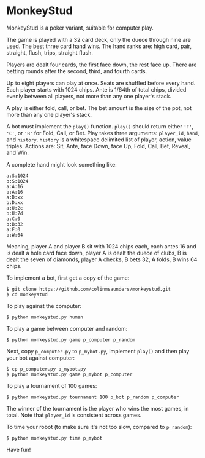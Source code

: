 MonkeyStud
==========

MonkeyStud is a poker variant, suitable for computer play.

The game is played with a 32 card deck, only the duece through
nine are used. The best three card hand wins. The hand ranks are:
high card, pair, straight, flush, trips, straight flush.

Players are dealt four cards, the first face down, the rest face up.
There are betting rounds after the second, third, and fourth cards.

Up to eight players can play at once. Seats are shuffled before every hand. 
Each player starts with 1024 chips. Ante is 1/64th of total chips, divided 
evenly between all players, not more than any one player's stack.

A play is either fold, call, or bet. The bet amount is the size of
the pot, not more than any one player's stack.

A bot must implement the `play()` function. `play()` should return either
`'F'`, `'C'`, or `'B'` for Fold, Call, or Bet. Play takes three
arguments: `player_id`, `hand`, and `history`. `history` is a whitespace 
delimited list of player, action, value triples. Actions are:
Sit, Ante, face Down, face Up, Fold, Call, Bet, Reveal, and Win. 

A complete hand might look something like:

    a:S:1024
    b:S:1024
    a:A:16 
    b:A:16 
    a:D:xx 
    b:D:xx 
    a:U:2c 
    b:U:7d 
    a:C:0 
    b:B:32 
    a:F:0 
    b:W:64

Meaning, player A and player B sit with 1024 chips each, each antes 16 and 
is dealt a hole card face down, player A is dealt the duece of clubs, B is 
dealt the seven of diamonds, player A checks, B bets 32, A folds, B wins 
64 chips.

To implement a bot, first get a copy of the game:

    $ git clone https://github.com/colinmsaunders/monkeystud.git
    $ cd monkeystud

To play against the computer:

    $ python monkeystud.py human

To play a game between computer and random:

    $ python monkeystud.py game p_computer p_random

Next, copy `p_computer.py` to `p_mybot.py`, implement `play()` and
then play your bot against computer:

    $ cp p_computer.py p_mybot.py
    $ python monkeystud.py game p_mybot p_computer

To play a tournament of 100 games:

    $ python monkeystud.py tournament 100 p_bot p_random p_computer

The winner of the tournament is the player who wins the most games,
in total. Note that `player_id` is consistent across games.

To time your robot (to make sure it's not too slow, compared to `p_random`):

    $ python monkeystud.py time p_mybot

Have fun!

